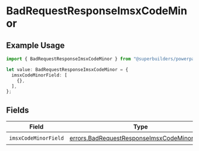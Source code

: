 # BadRequestResponseImsxCodeMinor

## Example Usage

```typescript
import { BadRequestResponseImsxCodeMinor } from "@superbuilders/powerpath/models/errors";

let value: BadRequestResponseImsxCodeMinor = {
  imsxCodeMinorField: [
    {},
  ],
};
```

## Fields

| Field                                                                                                        | Type                                                                                                         | Required                                                                                                     | Description                                                                                                  |
| ------------------------------------------------------------------------------------------------------------ | ------------------------------------------------------------------------------------------------------------ | ------------------------------------------------------------------------------------------------------------ | ------------------------------------------------------------------------------------------------------------ |
| `imsxCodeMinorField`                                                                                         | [errors.BadRequestResponseImsxCodeMinorField](../../models/errors/badrequestresponseimsxcodeminorfield.md)[] | :heavy_check_mark:                                                                                           | N/A                                                                                                          |